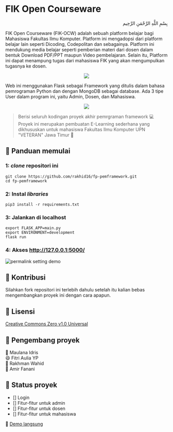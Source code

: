 # FIK Open Courseware

<p align="right">
بِسْمِ اللَّهِ الرَّحْمَنِ الرَّحِيم 
</p>

<p>
  FIK Open Courseware (FIK-OCW) adalah sebuah platform belajar bagi Mahasiswa Fakultas Ilmu Komputer. Platform ini mengadopsi dari platform belajar lain seperti Dicoding, Codepolitan dan sebagainya. Platform ini mendukung media belajar seperti pemberian materi dari dosen dalam bentuk Download PDF/PPT maupun Video pembelajaran. Selain itu, Platform ini dapat menampung tugas dari mahasiswa FIK yang akan mengumpulkan tugasnya ke dosen.
</p>

<p align="center">
  <img src="https://i.imgur.com/kmJGkFX.png">
</p>

<p>
  Web ini menggunakan Flask sebagai Framework yang ditulis dalam bahasa pemrograman Python dan dengan MongoDB sebagai database. Ada 3 tipe User dalam program ini, yaitu Admin, Dosen, dan Mahasiswa.
</p>

<p align="center">
  <img src="https://i.imgur.com/mpRwEEU.jpg">
</p>

> Berisi seluruh kodingan proyek akhir pemrgraman framework  :computer: 
> Proyek ini merupakan pembuatan E-Learning sederhana yang dikhususkan untuk mahasiswa Fakultas Ilmu Komputer UPN "VETERAN" Jawa Timur :school: 

## :memo: Panduan memulai

### 1: <i>clone</i> repositori ini

```
git clone https://github.com/rakhid16/fp-pemframework.git
cd fp-pemframework
```

### 2: Instal <i>libraries</i>

```
pip3 install -r requirements.txt
```

### 3: Jalankan di localhost
```
export FLASK_APP=main.py
export ENVIRONMENT=development
flask run
```

### 4: Akses http://127.0.0.1:5000/
![permalink setting demo](https://i.ibb.co/k09ySM3/Screenshot-from-2020-05-14-22-20-51.png)

## :memo: Kontribusi

Silahkan fork repositori ini terlebih dahulu setelah itu kalian bebas mengembangkan proyek ini dengan cara apapun.

## :memo: Lisensi
<a href="https://github.com/Rakhid16/fp-pemframework/blob/master/LICENSE">Creative Commons Zero v1.0 Universal</a>

## :memo: Pengembang proyek
:man: Maulana Idris<br>
:smile: Fitri Aulia YP<br>
:boy: Rakhman Wahid<br>
:man: Amir Fanani

## :memo: Status proyek
- [] Login
- [] Fitur-fitur untuk admin
- [] Fitur-fitur untuk dosen
- [] Fitur-fitur untuk mahasiswa

:pushpin: <a href="http://fik-ocw.herokuapp.com/" target=blank>Demo langsung</a>
